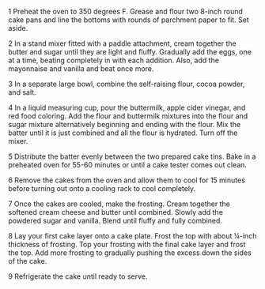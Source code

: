 1
Preheat the oven to 350 degrees F. Grease and flour two 8-inch round cake pans and line the bottoms with rounds of parchment paper to fit. Set aside.

2
In a stand mixer fitted with a paddle attachment, cream together the butter and sugar until they are light and fluffy. Gradually add the eggs, one at a time, beating completely in with each addition. Also, add the mayonnaise and vanilla and beat once more.

3
In a separate large bowl, combine the self-raising flour, cocoa powder, and salt.

4
In a liquid measuring cup, pour the buttermilk, apple cider vinegar, and red food coloring. Add the flour and buttermilk mixtures into the flour and sugar mixture alternatively beginning and ending with the flour. Mix the batter until it is just combined and all the flour is hydrated. Turn off the mixer.

5
Distribute the batter evenly between the two prepared cake tins. Bake in a preheated oven for 55-60 minutes or until a cake tester comes out clean.

6
Remove the cakes from the oven and allow them to cool for 15 minutes before turning out onto a cooling rack to cool completely.

7
Once the cakes are cooled, make the frosting. Cream together the softened cream cheese and butter until combined. Slowly add the powdered sugar and vanilla. Blend until fluffy and fully combined.

8
Lay your first cake layer onto a cake plate. Frost the top with about ¼-inch thickness of frosting. Top your frosting with the final cake layer and frost the top. Add more frosting to gradually pushing the excess down the sides of the cake.

9
Refrigerate the cake until ready to serve.